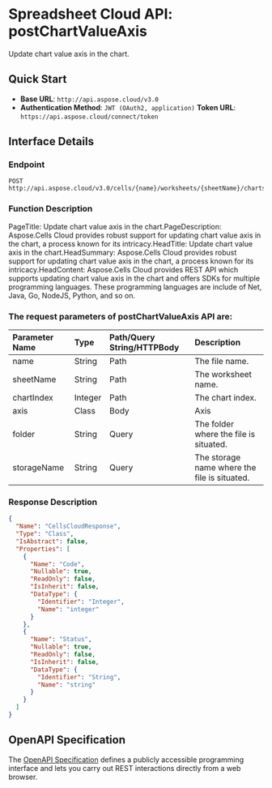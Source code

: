 # **Spreadsheet Cloud API: postChartValueAxis**

Update chart value axis in the chart. 


## **Quick Start**

- **Base URL**: `http://api.aspose.cloud/v3.0`
- **Authentication Method**: `JWT (OAuth2, application)`  **Token URL**: `https://api.aspose.cloud/connect/token`
## **Interface Details**

### **Endpoint** 

```
POST http://api.aspose.cloud/v3.0/cells/{name}/worksheets/{sheetName}/charts/{chartIndex}/valueaxis
```
### **Function Description**
PageTitle: Update chart value axis in the chart.PageDescription: Aspose.Cells Cloud provides robust support for updating chart value axis in the chart, a process known for its intricacy.HeadTitle: Update chart value axis in the chart.HeadSummary: Aspose.Cells Cloud provides robust support for updating chart value axis in the chart, a process known for its intricacy.HeadContent: Aspose.Cells Cloud provides REST API which supports updating chart value axis in the chart and offers SDKs for multiple programming languages. These programming languages are include of Net, Java, Go, NodeJS, Python, and so on.

### The request parameters of **postChartValueAxis** API are: 

| Parameter Name | Type | Path/Query String/HTTPBody | Description | 
| :- | :- | :- |:- | 
|name|String|Path|The file name.|
|sheetName|String|Path|The worksheet name.|
|chartIndex|Integer|Path|The chart index.|
|axis|Class|Body|Axis |
|folder|String|Query|The folder where the file is situated.|
|storageName|String|Query|The storage name where the file is situated.|

### **Response Description**
```json
{
  "Name": "CellsCloudResponse",
  "Type": "Class",
  "IsAbstract": false,
  "Properties": [
    {
      "Name": "Code",
      "Nullable": true,
      "ReadOnly": false,
      "IsInherit": false,
      "DataType": {
        "Identifier": "Integer",
        "Name": "integer"
      }
    },
    {
      "Name": "Status",
      "Nullable": true,
      "ReadOnly": false,
      "IsInherit": false,
      "DataType": {
        "Identifier": "String",
        "Name": "string"
      }
    }
  ]
}
```


## OpenAPI Specification

The [OpenAPI Specification](https://reference.aspose.cloud/cells/#/ChartsController/PostChartValueAxis) defines a publicly accessible programming interface and lets you carry out REST interactions directly from a web browser.


